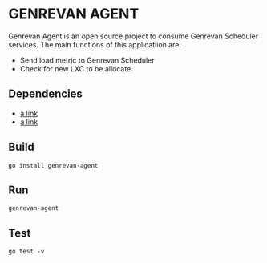 # GENREVAN AGENT
Genrevan Agent is an open source project to consume Genrevan Scheduler services. The main functions of this applicatiion are:
- Send load metric to Genrevan Scheduler
- Check for new LXC to be allocate

## Dependencies
- [a link](https://github.com/shirou/gopsutil)
- [a link](https://github.com/robfig/cron)

## Build
```go install genrevan-agent```

## Run
```genrevan-agent```

## Test
```go test -v```

